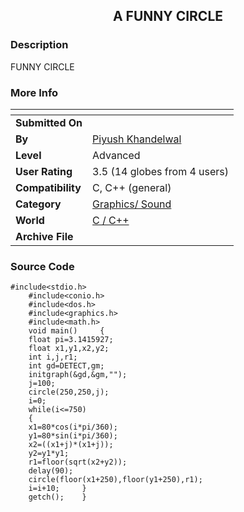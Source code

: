 ﻿<div align="center">

## A FUNNY CIRCLE


</div>

### Description

FUNNY CIRCLE
 
### More Info
 


<span>             |<span>
---                |---
**Submitted On**   |
**By**             |[Piyush Khandelwal](https://github.com/Planet-Source-Code/PSCIndex/blob/master/ByAuthor/piyush-khandelwal.md)
**Level**          |Advanced
**User Rating**    |3.5 (14 globes from 4 users)
**Compatibility**  |C, C\+\+ \(general\)
**Category**       |[Graphics/ Sound](https://github.com/Planet-Source-Code/PSCIndex/blob/master/ByCategory/graphics-sound__3-15.md)
**World**          |[C / C\+\+](https://github.com/Planet-Source-Code/PSCIndex/blob/master/ByWorld/c-c.md)
**Archive File**   |[](https://github.com/Planet-Source-Code/piyush-khandelwal-a-funny-circle__3-9233/archive/master.zip)





### Source Code

```
#include<stdio.h>
	#include<conio.h>
	#include<dos.h>
	#include<graphics.h>
	#include<math.h>
	void main() 	{
	float pi=3.1415927;
	float x1,y1,x2,y2;
	int i,j,r1;
	int gd=DETECT,gm;
	initgraph(&gd,&gm,"");
	j=100;
	circle(250,250,j);
	i=0;
	while(i<=750)
	{
	x1=80*cos(i*pi/360);
	y1=80*sin(i*pi/360);
	x2=((x1+j)*(x1+j));
	y2=y1*y1;
	r1=floor(sqrt(x2+y2));
	delay(90);
	circle(floor(x1+250),floor(y1+250),r1);
	i=i+10; 	}
	getch();	}
```


